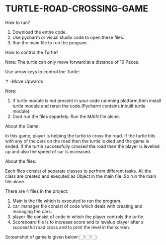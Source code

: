 # TURTLE-ROAD-CROSSING-GAME

How to run?

  1. Download the entire code. 
  2. Use pycharm or visual studio code to open these files. 
  3. Run the main file to run the program.

How to control the Turtle?

Note:
The turtle can only move forward at a distance of 10 Paces.

Use arrow keys to control the Turtle:

↑ -Move Upwards

Note:

1. If turtle module is not present in your code runnning platform,then install turtle module and rerun the code.(Pycharm contains inbuilt turtle module) 
2. Dont run the files separtely. Run the MAIN file alone.

About the Game:

In this game, player is helping the turtle to cross the road. If the turtle hits with any of the cars on the road then the turtle is died and the game is ended. If the turtle successfully crossed the road then the player is levelled up and also the speed of car is increased.

About the files:

Each files consist of separate classes to perfrom different tasks. All the class are created and executed as Object in the main file..So run the main file alone.

There are 4 files in the project:

  1. Main is the file which is executed to run the program.
  2. car_manager file consist of code which deals with creating and managing the cars.
  3. player file consist of code in which the player controls the turtle. 
  4. Scoreboard file is to increase score and to levelup player after a successful road cross and to  print the level in the screen.

Screenshot of game is given below👇🏻👇🏻👇🏻:

